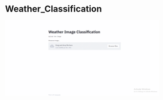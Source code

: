 # Weather_Classification

![Alt text](https://github.com/vishvpatel-97/Weather_Classification/blob/main/images/Weather_Classification.gif)
